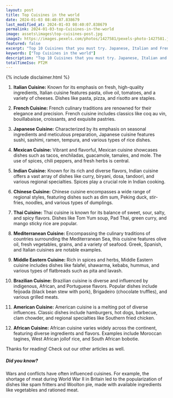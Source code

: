 ```yaml
---
layout: post
title: Top Cuisines in the world
date: 2024-01-03 08:40:07.838679
last_modified_at: 2024-01-03 08:40:07.838679
permalink: 2024-01-03-top-Cuisines-in-the-world
image: assets\images\top-cuisines-post.jpg
image2: https://images.pexels.com/photos/1427581/pexels-photo-1427581.jpeg?auto=compress&cs=tinysrgb&h=650&w=940
featured: false
excerpt: "Top 10 Cuisines that you must try. Japanese, Italian and French cusine made it to my top 10 list! Click to see which all dishes made it to the top 10."
keywords: ["Top Cuisines in the world"]
description: "Top 10 Cuisines that you must try. Japanese, Italian and French cusine made it to my top 10 list! Click to see which all dishes made it to the top 10."
totalTimeIso: PT2M
---
```

{% include disclaimer.html %}


1. **Italian Cuisine:**
   Known for its emphasis on fresh, high-quality ingredients, Italian cuisine features pasta, olive oil, tomatoes, and a variety of cheeses. Dishes like pasta, pizza, and risotto are staples.

2. **French Cuisine:**
   French culinary traditions are renowned for their elegance and precision. French cuisine includes classics like coq au vin, bouillabaisse, croissants, and exquisite pastries.

3. **Japanese Cuisine:**
   Characterized by its emphasis on seasonal ingredients and meticulous preparation, Japanese cuisine features sushi, sashimi, ramen, tempura, and various types of rice dishes.

4. **Mexican Cuisine:**
   Vibrant and flavorful, Mexican cuisine showcases dishes such as tacos, enchiladas, guacamole, tamales, and mole. The use of spices, chili peppers, and fresh herbs is central.

5. **Indian Cuisine:**
   Known for its rich and diverse flavors, Indian cuisine offers a vast array of dishes like curry, biryani, dosa, tandoori, and various regional specialties. Spices play a crucial role in Indian cooking.

6. **Chinese Cuisine:**
   Chinese cuisine encompasses a wide range of regional styles, featuring dishes such as dim sum, Peking duck, stir-fries, noodles, and various types of dumplings.

7. **Thai Cuisine:**
   Thai cuisine is known for its balance of sweet, sour, salty, and spicy flavors. Dishes like Tom Yum soup, Pad Thai, green curry, and mango sticky rice are popular.

8. **Mediterranean Cuisine:**
   Encompassing the culinary traditions of countries surrounding the Mediterranean Sea, this cuisine features olive oil, fresh vegetables, grains, and a variety of seafood. Greek, Spanish, and Italian cuisines are notable examples.

9. **Middle Eastern Cuisine:**
   Rich in spices and herbs, Middle Eastern cuisine includes dishes like falafel, shawarma, kebabs, hummus, and various types of flatbreads such as pita and lavash.

10. **Brazilian Cuisine:**
    Brazilian cuisine is diverse and influenced by indigenous, African, and Portuguese flavors. Popular dishes include feijoada (black bean stew with pork), Brigadeiro (chocolate truffles), and various grilled meats.

11. **American Cuisine:**
    American cuisine is a melting pot of diverse influences. Classic dishes include hamburgers, hot dogs, barbecue, clam chowder, and regional specialties like Southern fried chicken.

12. **African Cuisine:**
    African cuisine varies widely across the continent, featuring diverse ingredients and flavors. Examples include Moroccan tagines, West African jollof rice, and South African bobotie.

Thanks for reading! Check out our other articles as well.


<div class="card" style="margin-bottom:1rem">
  <div class="card-body">
    <h5 class="card-title">Did you know?</h5>
    <p class="card-text">Wars and conflicts have often influenced cuisines. For example, the shortage of meat during World War II in Britain led to the popularization of dishes like spam fritters and Woolton pie, made with available ingredients like vegetables and rationed meat.</p>
  </div>
</div>